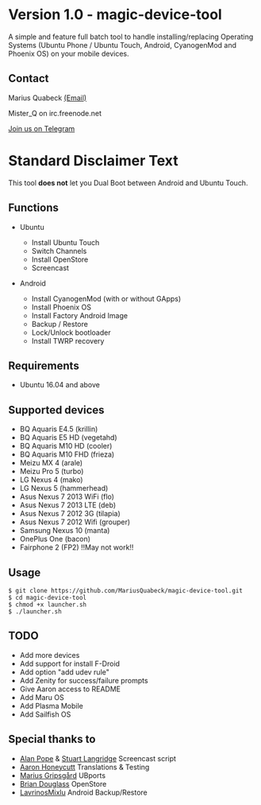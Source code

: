 # Version 1.0 - magic-device-tool

A simple and feature full batch tool to handle installing/replacing Operating Systems (Ubuntu Phone / Ubuntu Touch, Android, CyanogenMod and Phoenix OS) on your mobile devices.

Contact
-------
Marius Quabeck [(Email)](mailto:misterq@ubuntu.com?subject=magic-device-tool)

Mister_Q on irc.freenode.net

[Join us on Telegram](https://telegram.me/joinchat/A3LlWgiC4TQYX0epd9w8EQ)

# Standard Disclaimer Text
This tool **does not** let you Dual Boot between Android and Ubuntu Touch.

Functions
---
- Ubuntu
  - Install Ubuntu Touch
  - Switch Channels
  - Install OpenStore
  - Screencast


- Android
  - Install CyanogenMod (with or without GApps)
  - Install Phoenix OS
  - Install Factory Android Image
  - Backup / Restore
  - Lock/Unlock bootloader
  - Install TWRP recovery


Requirements
----
- Ubuntu 16.04 and above

Supported devices
----

- BQ Aquaris E4.5 (krillin)
- BQ Aquaris E5 HD (vegetahd)
- BQ Aquaris M10 HD (cooler)
- BQ Aquaris M10 FHD (frieza)
- Meizu MX 4 (arale)
- Meizu Pro 5 (turbo)
- LG Nexus 4 (mako)
- LG Nexus 5 (hammerhead)
- Asus Nexus 7 2013 WiFi (flo)
- Asus Nexus 7 2013 LTE (deb)
- Asus Nexus 7 2012 3G (tilapia)
- Asus Nexus 7 2012 Wifi (grouper)
- Samsung Nexus 10 (manta)
- OnePlus One (bacon)
- Fairphone 2 (FP2) !!May not work!!


Usage
-----
```
$ git clone https://github.com/MariusQuabeck/magic-device-tool.git
$ cd magic-device-tool
$ chmod +x launcher.sh
$ ./launcher.sh
```

TODO
------
- Add more devices
- Add support for install F-Droid
- Add option "add udev rule"
- Add Zenity for success/failure prompts
- Give Aaron access to README
- Add Maru OS
- Add Plasma Mobile
- Add Sailfish OS

Special thanks to
---
- [Alan Pope](https://github.com/popey) & [Stuart Langridge](https://github.com/stuartlangridge) Screencast script
- [Aaron Honeycutt](https://github.com/ahoneybun) Translations & Testing
- [Marius Gripsgård](https://github.com/mariogrip) UBports
- [Brian Douglass](https://github.com/bhdouglass) OpenStore
- [LavrinosMixlu](https://github.com/LavrinosMixlu) Android Backup/Restore
